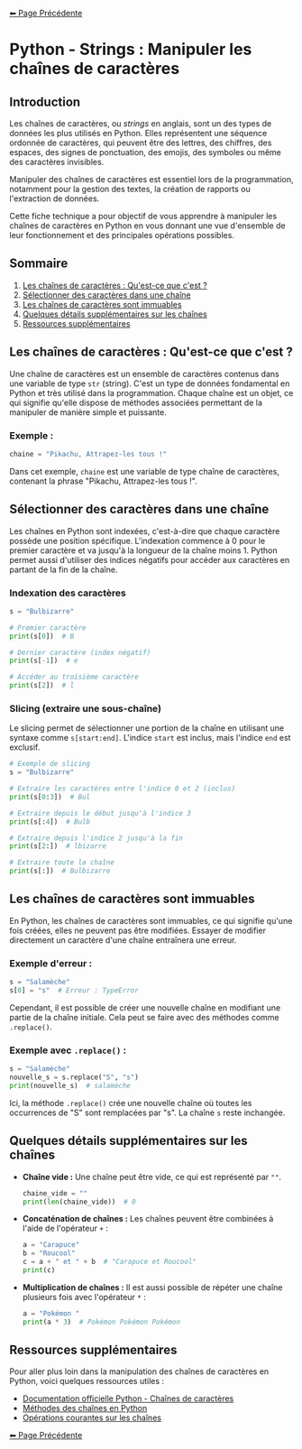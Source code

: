 [⬅ Page Précédente](../README.md)

# Python - Strings : Manipuler les chaînes de caractères

## Introduction

Les chaînes de caractères, ou *strings* en anglais, sont un des types de données les plus utilisés en Python. Elles représentent une séquence ordonnée de caractères, qui peuvent être des lettres, des chiffres, des espaces, des signes de ponctuation, des emojis, des symboles ou même des caractères invisibles.

Manipuler des chaînes de caractères est essentiel lors de la programmation, notamment pour la gestion des textes, la création de rapports ou l'extraction de données.

Cette fiche technique a pour objectif de vous apprendre à manipuler les chaînes de caractères en Python en vous donnant une vue d'ensemble de leur fonctionnement et des principales opérations possibles.

## Sommaire

1. [Les chaînes de caractères : Qu'est-ce que c'est ?](#les-chaînes-de-caractères-qu'est-ce-que-c'est)
2. [Sélectionner des caractères dans une chaîne](#sélectionner-des-caractères-dans-une-chaîne)
3. [Les chaînes de caractères sont immuables](#les-chaînes-de-caractères-sont-immuables)
4. [Quelques détails supplémentaires sur les chaînes](#quelques-détails-supplémentaires-sur-les-chaînes)
5. [Ressources supplémentaires](#ressources-supplémentaires)

## Les chaînes de caractères : Qu'est-ce que c'est ?

Une chaîne de caractères est un ensemble de caractères contenus dans une variable de type `str` (string). C'est un type de données fondamental en Python et très utilisé dans la programmation. Chaque chaîne est un objet, ce qui signifie qu'elle dispose de méthodes associées permettant de la manipuler de manière simple et puissante.

### Exemple :

```python
chaine = "Pikachu, Attrapez-les tous !"
```

Dans cet exemple, `chaine` est une variable de type chaîne de caractères, contenant la phrase "Pikachu, Attrapez-les tous !".

## Sélectionner des caractères dans une chaîne

Les chaînes en Python sont indexées, c'est-à-dire que chaque caractère possède une position spécifique. L'indexation commence à 0 pour le premier caractère et va jusqu'à la longueur de la chaîne moins 1. Python permet aussi d'utiliser des indices négatifs pour accéder aux caractères en partant de la fin de la chaîne.

### Indexation des caractères

```python
s = "Bulbizarre"

# Premier caractère
print(s[0])  # B

# Dernier caractère (index négatif)
print(s[-1])  # e

# Accéder au troisième caractère
print(s[2])  # l
```

### Slicing (extraire une sous-chaîne)

Le slicing permet de sélectionner une portion de la chaîne en utilisant une syntaxe comme `s[start:end]`. L'indice `start` est inclus, mais l'indice `end` est exclusif.

```python
# Exemple de slicing
s = "Bulbizarre"

# Extraire les caractères entre l'indice 0 et 2 (inclus)
print(s[0:3])  # Bul

# Extraire depuis le début jusqu'à l'indice 3
print(s[:4])  # Bulb

# Extraire depuis l'indice 2 jusqu'à la fin
print(s[2:])  # lbizarre

# Extraire toute la chaîne
print(s[:])  # Bulbizarre
```

## Les chaînes de caractères sont immuables

En Python, les chaînes de caractères sont immuables, ce qui signifie qu'une fois créées, elles ne peuvent pas être modifiées. Essayer de modifier directement un caractère d'une chaîne entraînera une erreur.

### Exemple d'erreur :

```python
s = "Salamèche"
s[0] = "s"  # Erreur : TypeError
```

Cependant, il est possible de créer une nouvelle chaîne en modifiant une partie de la chaîne initiale. Cela peut se faire avec des méthodes comme `.replace()`.

### Exemple avec `.replace()` :

```python
s = "Salamèche"
nouvelle_s = s.replace("S", "s")
print(nouvelle_s)  # salamèche
```

Ici, la méthode `.replace()` crée une nouvelle chaîne où toutes les occurrences de "S" sont remplacées par "s". La chaîne `s` reste inchangée.

## Quelques détails supplémentaires sur les chaînes

- **Chaîne vide :** Une chaîne peut être vide, ce qui est représenté par `""`.

  ```python
  chaine_vide = ""
  print(len(chaine_vide))  # 0
  ```

- **Concaténation de chaînes :** Les chaînes peuvent être combinées à l'aide de l'opérateur `+` :

  ```python
  a = "Carapuce"
  b = "Roucool"
  c = a + " et " + b  # "Carapuce et Roucool"
  print(c)
  ```

- **Multiplication de chaînes :** Il est aussi possible de répéter une chaîne plusieurs fois avec l'opérateur `*` :

  ```python
  a = "Pokémon "
  print(a * 3)  # Pokémon Pokémon Pokémon
  ```

## Ressources supplémentaires

Pour aller plus loin dans la manipulation des chaînes de caractères en Python, voici quelques ressources utiles :

- [Documentation officielle Python - Chaînes de caractères](https://docs.python.org/fr/3/tutorial/introduction.html#strings)
- [Méthodes des chaînes en Python](https://python.developpez.com/faq/?page=String)
- [Opérations courantes sur les chaînes](https://www.w3schools.com/python/python_strings.asp)

[⬅ Page Précédente](../README.md)